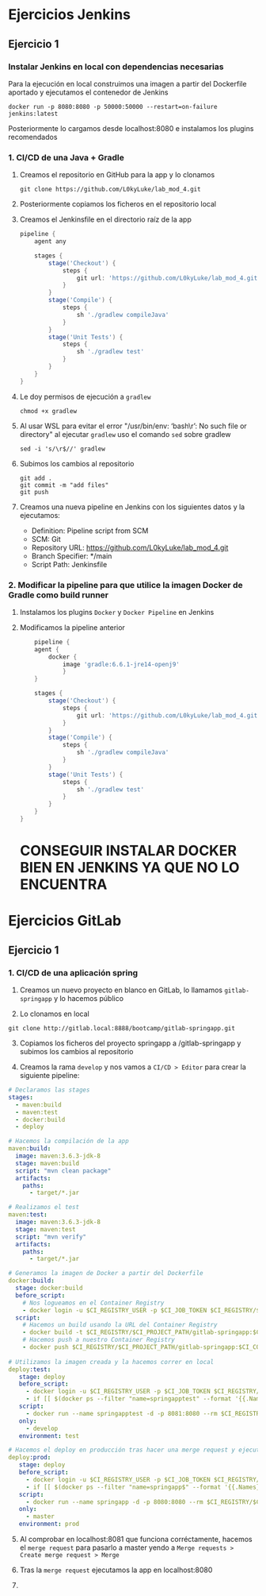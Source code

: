 # Ejercicios Jenkins
## Ejercicio 1

### Instalar Jenkins en local con dependencias necesarias
Para la ejecución en local construimos una imagen a partir del Dockerfile aportado y ejecutamos el contenedor de Jenkins
```shell
docker run -p 8080:8080 -p 50000:50000 --restart=on-failure jenkins:latest
```
Posteriormente lo cargamos desde localhost:8080 e instalamos los plugins recomendados

### 1. CI/CD de una Java + Gradle

1. Creamos el repositorio en GitHub para la app y lo clonamos
   
    ```
    git clone https://github.com/L0kyLuke/lab_mod_4.git
    ```

2. Posteriormente copiamos los ficheros en el repositorio local

3. Creamos el Jenkinsfile en el directorio raíz de la app
    ```groovy
    pipeline {
        agent any

        stages {
            stage('Checkout') {
                steps {
                    git url: 'https://github.com/L0kyLuke/lab_mod_4.git', branch: 'main'
                }
            }
            stage('Compile') {
                steps {
                    sh './gradlew compileJava'
                }
            }
            stage('Unit Tests') {
                steps {
                    sh './gradlew test'
                }
            }
        }
    }
    ```
4. Le doy permisos de ejecución a `gradlew`
    ```shell
    chmod +x gradlew
    ```

5. Al usar WSL para evitar el error "/usr/bin/env: ‘bash\r’: No such file or directory" al ejecutar `gradlew` uso el comando `sed` sobre gradlew
    ```shell
    sed -i 's/\r$//' gradlew
    ```

6. Subimos los cambios al repositorio
    ```shell
    git add .
    git commit -m "add files"
    git push
    ```
7. Creamos una nueva pipeline en Jenkins con los siguientes datos y la ejecutamos:
   - Definition: Pipeline script from SCM
   - SCM: Git
   - Repository URL: https://github.com/L0kyLuke/lab_mod_4.git
   - Branch Specifier: */main
   - Script Path: Jenkinsfile
  
### 2. Modificar la pipeline para que utilice la imagen Docker de Gradle como build runner

1. Instalamos los plugins `Docker` y `Docker Pipeline` en Jenkins
   
2. Modificamos la pipeline anterior
    ```groovy
        pipeline {
        agent {
            docker {
                image 'gradle:6.6.1-jre14-openj9'
                }
        }

        stages {
            stage('Checkout') {
                steps {
                    git url: 'https://github.com/L0kyLuke/lab_mod_4.git', branch: 'main'
                }
            }
            stage('Compile') {
                steps {
                    sh './gradlew compileJava'
                }
            }
            stage('Unit Tests') {
                steps {
                    sh './gradlew test'
                }
            }
        }
    }
    ```
    # CONSEGUIR INSTALAR DOCKER BIEN EN JENKINS YA QUE NO LO ENCUENTRA


# Ejercicios GitLab
## Ejercicio 1    

### 1. CI/CD de una aplicación spring

1. Creamos un nuevo proyecto en blanco en GitLab, lo llamamos `gitlab-springapp` y lo hacemos público
   
2. Lo clonamos en local
```shell
git clone http://gitlab.local:8888/bootcamp/gitlab-springapp.git
```
3. Copiamos los ficheros del proyecto springapp a /gitlab-springapp y subimos los cambios al repositorio
   
4. Creamos la rama `develop` y nos vamos a `CI/CD > Editor` para crear la siguiente pipeline:
```yaml
# Declaramos las stages
stages:
  - maven:build
  - maven:test
  - docker:build
  - deploy

# Hacemos la compilación de la app
maven:build:
  image: maven:3.6.3-jdk-8
  stage: maven:build
  script: "mvn clean package"
  artifacts:
    paths:
      - target/*.jar

# Realizamos el test
maven:test: 
  image: maven:3.6.3-jdk-8
  stage: maven:test
  script: "mvn verify"
  artifacts:
    paths:
      - target/*.jar

# Generamos la imagen de Docker a partir del Dockerfile
docker:build: 
  stage: docker:build
  before_script:
    # Nos logueamos en el Container Registry
    - docker login -u $CI_REGISTRY_USER -p $CI_JOB_TOKEN $CI_REGISTRY/$CI_PROJECT_PATH 
  script:
    # Hacemos un build usando la URL del Container Registry
    - docker build -t $CI_REGISTRY/$CI_PROJECT_PATH/gitlab-springapp:$CI_COMMIT_SHA .
    # Hacemos push a nuestro Container Registry
    - docker push $CI_REGISTRY/$CI_PROJECT_PATH/gitlab-springapp:$CI_COMMIT_SHA 
   
# Utilizamos la imagen creada y la hacemos correr en local
deploy:test:
   stage: deploy
   before_script:
     - docker login -u $CI_REGISTRY_USER -p $CI_JOB_TOKEN $CI_REGISTRY/$CI_PROJECT_PATH # Nos logueamos en el Container Registry
     - if [[ $(docker ps --filter "name=springapptest" --format '{{.Names}}') == "springapptest" ]]; then  docker rm -f springapptest; else echo "No existe";  fi # Si el contenedor existe lo elimina
   script:
     - docker run --name springapptest -d -p 8081:8080 --rm $CI_REGISTRY/$CI_PROJECT_PATH/gitlab-springapp:$CI_COMMIT_SHA # Hacemos docker run de la imagen que hemos subido, desplegando una aplicación en local en el puerto 8081
   only:
     - develop
   environment: test

# Hacemos el deploy en producción tras hacer una merge request y ejecutarlo en master lo cual nos desplegará la app en local en el puerto 8080
deploy:prod:
   stage: deploy
   before_script:
     - docker login -u $CI_REGISTRY_USER -p $CI_JOB_TOKEN $CI_REGISTRY/$CI_PROJECT_PATH
     - if [[ $(docker ps --filter "name=springapp$" --format '{{.Names}}') == "springapp" ]]; then  docker rm -f springapp; else echo "No existe";  fi
   script:
     - docker run --name springapp -d -p 8080:8080 --rm $CI_REGISTRY/$CI_PROJECT_PATH/gitlab-springapp:$CI_COMMIT_SHA 
   only:
     - master
   environment: prod
```
5. Al comprobar en localhost:8081 que funciona corréctamente, hacemos el `merge request` para pasarlo a master yendo a `Merge requests > Create merge request > Merge`
   
6. Tras la `merge request` ejecutamos la app en localhost:8080
7. 
